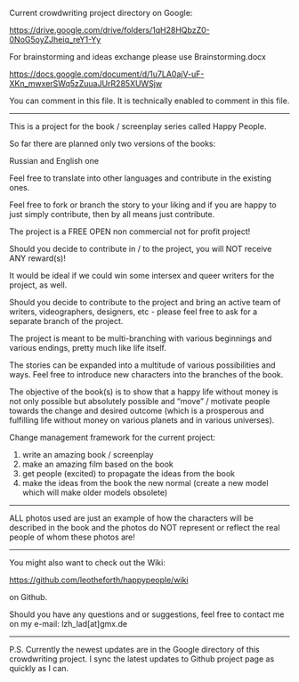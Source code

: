 Current crowdwriting project directory on Google:

https://drive.google.com/drive/folders/1qH28HQbzZ0-0NoG5oyZJheiq_reY1-Yy


For brainstorming and ideas exchange please use Brainstorming.docx

https://docs.google.com/document/d/1u7LA0ajV-uF-XKn_mwxerSWq5zZuuaJUrR285XUWSjw

You can comment in this file. It is technically enabled to comment in this file.

********************

This is a project for the book / screenplay series called Happy People. 

So far there are planned only two versions of the books:

Russian and English one

Feel free to translate into other languages and contribute in the existing ones. 

Feel free to fork or branch the story to your liking and if you are happy to just simply contribute, then by all means just contribute. 

The project is a FREE OPEN non commercial not for profit project!

Should you decide to contribute in / to the project, you will NOT receive ANY reward(s)!

It would be ideal if we could win some intersex and queer writers for the project, as well. 

Should you decide to contribute to the project and bring an active team of writers, videographers, designers, etc - please feel free to ask for a separate branch of the project. 

The project is meant to be multi-branching with various beginnings and various endings, pretty much like life itself. 

The stories can be expanded into a multitude of various possibilities and ways. 
Feel free to introduce new characters into the branches of the book.

The objective of the book(s) is to show that a happy life without money is not only possible but absolutely possible 
and 
“move” / motivate people towards the change and desired outcome (which is a prosperous and fulfilling life without money on various planets and in various universes). 

Change management framework for the current project:

1. write an amazing book / screenplay
2. make an amazing film based on the book
3. get people (excited) to propagate the ideas from the book
4. make the ideas from the book the new normal (create a new model which will make older models obsolete)

****************

ALL photos used are just an example of how the characters will be described in the book and the photos do NOT represent or reflect the real people of whom these photos are!

*****************

You might also want to check out the Wiki: 

https://github.com/leotheforth/happypeople/wiki 

on Github.

Should you have any questions and or suggestions, feel free to contact me on my e-mail: lzh_lad[at]gmx.de 

*****************

P.S. Currently the newest updates are in the Google directory of this crowdwriting project. I sync the latest updates to Github project page as quickly as I can.

